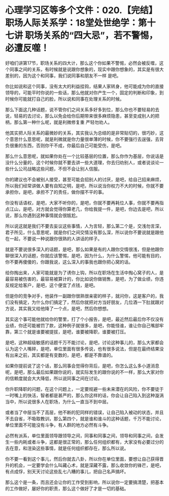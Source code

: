 # 心理学习区等多个文件：020.【完结】职场人际关系学：18堂处世绝学：第十七讲  职场关系的“四大忌”，若不警惕，必遭反噬！

好咱们讲第17节，职场关系的四大计，那么这个你如果不警惕，必然会被反噬，这个同事之间的关系，有时候就是说跟你想象的，现实中跟你想象的，其实是有很大差别的，因为这个和同事，我们说同事和朋友不一样 是吧。

你比如说和这个同事，没有太大的利益挂钩，结果人家转身，他可能成为你的直接领导的，可能平时你说的一些话，那么他就对你产生一个，固定的判断和印象，到时候你可能就打自己的脸，所以说和同事在处理关系的时候。

那么下面这几种话题，说不管你们之间关系多好多到位，那么你也不要轻易的去说，轻易的去讨论，那么以免会给你后期带来很多麻烦隐患，甚至变成别人的把柄，那么第一种什么呢，就是利微修复重 严轻勿劝人。

他其实把人际关系的最微妙的关系，其实我认为总结的是非常贴切的，很巧妙，这个意思什么意思呢，就是利微就是你力量很单薄的时候，你不要强行去逞强，去背负很重的东西，否则你干不成，你最后自己可能受伤，是吧。

那么什么意思呢，就如果你处在一个比较基层的位置，那么你作为基层，你说话是没什么分量的，这个时候你就不要去讲一些大道理，你去归劝别人，或者说谈论一些什么公司战略这些问题，不但不会让别人信服。

你的建议也不会被别人接受，甚至可能会招别人的讨厌，是吧，给自己招来麻烦，所以我们经常讲做人要有自知之明，是吧，所以说当你权力不大的时候，你就不要承担你，是吧，承担不了的责任，做你摆不平的事。

你没有话语权，是吧，大家不听你的，是吧，你就不要再耗位人事，你就不要再指点江山，是吧，对方就会觉得你算老几，你给我提一件，是吧，你边去是吧，所以说，那么你遇到这种事情就会很尴尬。

所以说这就是我们不要去妄议这些事情，人为言轻，那么第二个是，交浅勿言深，君子所见，什么意思呢，就是你们之间交情没有那么深，所以说你不要说就是跟他在一起，不要说一种说跟你很熟的人讲话的样子。

就是不要说很多深入的话题，是吧，那么如果是有的人跟你交情很浅，但是他跟你聊很深入的话题，你就应该警惕，是吧，因为什么，为什么警惕，他可能有目的，你不要再傻傻的，你跟我说，这么深入的事我也跟你把心窝的话。

给你掏出来，人家可能就是为了诱你上钩，所以在职场在生活中掏心窝子的人，是最容易被伤害的，最容易被算计的，你比如说你做销售，是吧，为了做业绩，你违反规定给客户，是吧，这个便宜了点钱，是吧。

但是你的竞争对手，他装作一副跟你很熟很亲密的样子，就问你，这是客户的，我们没有搞定，为什么你们搞定了，然后你就把对方当好朋友，几位酒一下肚就跟对方说，其实我又给他降了一个点，是吧，然后你想想。

其实这个事可能他就给你的警里，打了个小报告，是吧，最近然后最后你不仅没有业绩，你还可能被罚了款，这种例子就很多，是吧，你能怪谁，谁让你自己嘴部牢靠，第三个就是谁要被提拔，是吧，谁要被降职，谁要被打压。

是吧，这种超级敏感的话题千万不能讨论，是吧，讨论这种事儿的，那么大家都会认为这个人嘴碎，是吧，单位里面有很多传说，也有很多说法，但是在最终结果没有出来之前，其实都是有变数的，是吧，都是不靠谱的。

如果你提前说了这个话，那么同事会觉得你背后，是吧，你怎么这么多小道消息呢，是吧，那么最后如果跟你说的，就实际发生的跟你说的不一样，那么大家对你的信赖度就会大大降低，所以说同事之间在讨论。

你升职降职的问题，在这个问题上，一定要规避一些未来潜在的风险，你不要徒于一时嘴上的快活，智者都是甚严的，那么你这样的话，你会让自己陷入到这种漩涡当中，所以说很多人在职场，为什么一直当不到中层。

或者当了中层当不了高层，他不断的犯同样的错误，让自己陷入被动的状态，并且不去自省，不吸取教训，那么第四个，就是谁和谁斗的这种话题，千万不能讨论，单位里面不可能没有斗争，有人群的地方必然有斗争。

必然有派系，单位里面领导跟领导之间，同事和同事之间，领导和同事之间，会发生一些内耗或者斗争，这都是很正常的，那么任何组织都有，大家没有必要过分的去在意，和渲染这些事情，就是任何组织都存在，那么所以说。

你不要一看到这个事儿，然后你就去八卦，所以你在单位里面，要想让自己获得晋升的机会，一定要学会什么叫藏心术，就是深藏不露，那么收敛你的锋芒，是吧，有点成俘，别天天讨论这些乱七八糟的事儿，把自己名声搞坏。

那么这个是一条，而且还会让你的工作受到影响，所以说你一定要搞清楚，把基本的工作做好，屡好你的职责，那么这个做好了才是一切的基础。